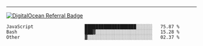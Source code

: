 ---
[![DigitalOcean Referral Badge](https://web-platforms.sfo2.digitaloceanspaces.com/WWW/Badge%203.svg)](https://www.digitalocean.com/?refcode=37fa54d82492&utm_campaign=Referral_Invite&utm_medium=Referral_Program&utm_source=badge)

<!--START_SECTION:waka-->

```text
JavaScript                   ███████████████████░░░░░░   75.87 %
Bash                         ███▓░░░░░░░░░░░░░░░░░░░░░   15.28 %
Other                        ▓░░░░░░░░░░░░░░░░░░░░░░░░   02.37 %
```

<!--END_SECTION:waka-->


[linkedin]: https://www.linkedin.com/in/mohamed-elh/

